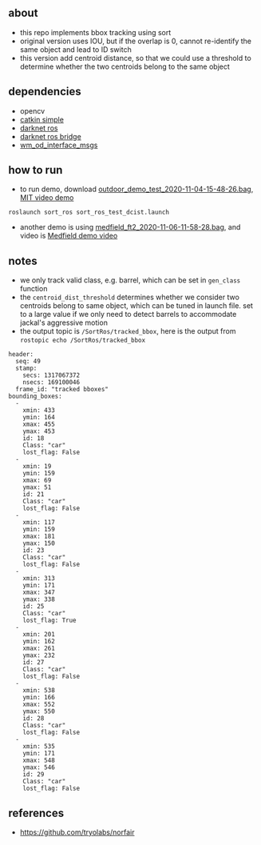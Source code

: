 ## about  

* this repo implements bbox tracking using sort
* original version uses IOU, but if the overlap is 0, cannot re-identify the same object and lead to ID switch 
* this version add centroid distance, so that we could use a threshold to determine whether the two centroids belong to the same object 

## dependencies 

- opencv
- [catkin simple](https://github.com/catkin/catkin_simple)
- [darknet ros](https://github.com/leggedrobotics/darknet_ros)
- [darknet ros bridge](https://github.com/moshanATucsd/OrcVIO_Lite/tree/master/ros_wrapper/src/darknet_ros_bridge)
- [wm_od_interface_msgs](https://github.com/kschmeckpeper/object_detection/tree/main/wm_od_interface_msgs)

## how to run 

- to run demo, download [outdoor_demo_test_2020-11-04-15-48-26.bag](https://drive.google.com/file/d/1IGFBNmGfRKs2cQgWPY9BtWZwlkCk4hi8/view?usp=sharing), [MIT video demo](https://drive.google.com/file/d/1CaUvrl5Zv_wmZtFvNYnEU4-qYAkV2R-y/view?usp=sharing)
```script
roslaunch sort_ros sort_ros_test_dcist.launch
```

- another demo is using [medfield_ft2_2020-11-06-11-58-28.bag](https://drive.google.com/file/d/1pSXG3R4_fK4BxNGixZNyEFWh3uliUKMg/view?usp=sharing), and video is [Medfield demo video](https://drive.google.com/file/d/15JFBNeN7NzU752RM2gZVeDb-7FRbVQqO/view?usp=sharing)

## notes 

* we only track valid class, e.g. barrel, which can be set in `gen_class` function 
* the `centroid_dist_threshold` determines whether we consider two centroids belong to same object, which can be tuned in launch file. set to a large value if we only need to detect barrels to accommodate jackal's aggressive motion 
* the output topic is `/SortRos/tracked_bbox`, here is the output from `rostopic echo /SortRos/tracked_bbox`

```
header: 
  seq: 49
  stamp: 
    secs: 1317067372
    nsecs: 169100046
  frame_id: "tracked bboxes"
bounding_boxes: 
  - 
    xmin: 433
    ymin: 164
    xmax: 455
    ymax: 453
    id: 18
    Class: "car"
    lost_flag: False
  - 
    xmin: 19
    ymin: 159
    xmax: 69
    ymax: 51
    id: 21
    Class: "car"
    lost_flag: False
  - 
    xmin: 117
    ymin: 159
    xmax: 181
    ymax: 150
    id: 23
    Class: "car"
    lost_flag: False
  - 
    xmin: 313
    ymin: 171
    xmax: 347
    ymax: 338
    id: 25
    Class: "car"
    lost_flag: True
  - 
    xmin: 201
    ymin: 162
    xmax: 261
    ymax: 232
    id: 27
    Class: "car"
    lost_flag: False
  - 
    xmin: 538
    ymin: 166
    xmax: 552
    ymax: 550
    id: 28
    Class: "car"
    lost_flag: False
  - 
    xmin: 535
    ymin: 171
    xmax: 548
    ymax: 546
    id: 29
    Class: "car"
    lost_flag: False
```

## references 

- https://github.com/tryolabs/norfair
